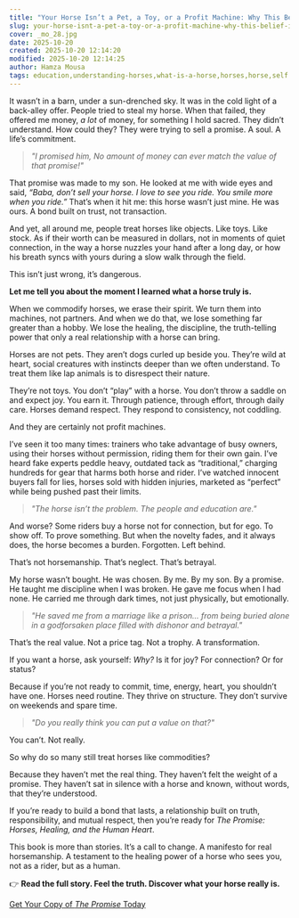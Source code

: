 ```yaml
---
title: "Your Horse Isn’t a Pet, a Toy, or a Profit Machine: Why This Belief is Killing the Bond"
slug: your-horse-isnt-a-pet-a-toy-or-a-profit-machine-why-this-belief-is-killing-the-bond
cover: _mo_28.jpg
date: 2025-10-20
created: 2025-10-20 12:14:20
modified: 2025-10-20 12:14:25
author: Hamza Mousa
tags: education,understanding-horses,what-is-a-horse,horses,horse,self
---
```




It wasn’t in a barn, under a sun-drenched sky. It was in the cold light of a back-alley offer. People tried to steal my horse. When that failed, they offered me money, *a lot* of money, for something I hold sacred. They didn’t understand. How could they? They were trying to sell a promise. A soul. A life’s commitment.



> *"I promised him, No amount of money can ever match the value of that promise!"*



That promise was made to my son. He looked at me with wide eyes and said, *“Baba, don’t sell your horse. I love to see you ride. You smile more when you ride.”* That’s when it hit me: this horse wasn’t just mine. He was ours. A bond built on trust, not transaction.



And yet, all around me, people treat horses like objects. Like toys. Like stock. As if their worth can be measured in dollars, not in moments of quiet connection, in the way a horse nuzzles your hand after a long day, or how his breath syncs with yours during a slow walk through the field.



This isn’t just wrong, it’s dangerous.



**Let me tell you about the moment I learned what a horse truly is.**



When we commodify horses, we erase their spirit. We turn them into machines, not partners. And when we do that, we lose something far greater than a hobby. We lose the healing, the discipline, the truth-telling power that only a real relationship with a horse can bring.



Horses are not pets. They aren’t dogs curled up beside you. They’re wild at heart, social creatures with instincts deeper than we often understand. To treat them like lap animals is to disrespect their nature.



They’re not toys. You don’t “play” with a horse. You don’t throw a saddle on and expect joy. You earn it. Through patience, through effort, through daily care. Horses demand respect. They respond to consistency, not coddling.



And they are certainly not profit machines.



I’ve seen it too many times: trainers who take advantage of busy owners, using their horses without permission, riding them for their own gain. I’ve heard fake experts peddle heavy, outdated tack as “traditional,” charging hundreds for gear that harms both horse and rider. I’ve watched innocent buyers fall for lies, horses sold with hidden injuries, marketed as “perfect” while being pushed past their limits.



> *"The horse isn’t the problem. The people and education are."*



And worse? Some riders buy a horse not for connection, but for ego. To show off. To prove something. But when the novelty fades, and it always does, the horse becomes a burden. Forgotten. Left behind.



That’s not horsemanship. That’s neglect. That’s betrayal.



My horse wasn’t bought. He was chosen. By me. By my son. By a promise. He taught me discipline when I was broken. He gave me focus when I had none. He carried me through dark times, not just physically, but emotionally.



> *"He saved me from a marriage like a prison… from being buried alone in a godforsaken place filled with dishonor and betrayal."*



That’s the real value. Not a price tag. Not a trophy. A transformation.



If you want a horse, ask yourself: *Why?* Is it for joy? For connection? Or for status?



Because if you’re not ready to commit, time, energy, heart, you shouldn’t have one. Horses need routine. They thrive on structure. They don’t survive on weekends and spare time.



> *"Do you really think you can put a value on that?"*



You can’t. Not really.



So why do so many still treat horses like commodities?



Because they haven’t met the real thing. They haven’t felt the weight of a promise. They haven’t sat in silence with a horse and known, without words, that they’re understood.



If you’re ready to build a bond that lasts, a relationship built on truth, responsibility, and mutual respect, then you’re ready for *The Promise: Horses, Healing, and the Human Heart*.



This book is more than stories. It’s a call to change. A manifesto for real horsemanship. A testament to the healing power of a horse who sees you, not as a rider, but as a human.



👉 **Read the full story. Feel the truth. Discover what your horse really is.**  

[Get Your Copy of *The Promise* Today](https://hamzamu.gumroad.com/l/the_promise_book)